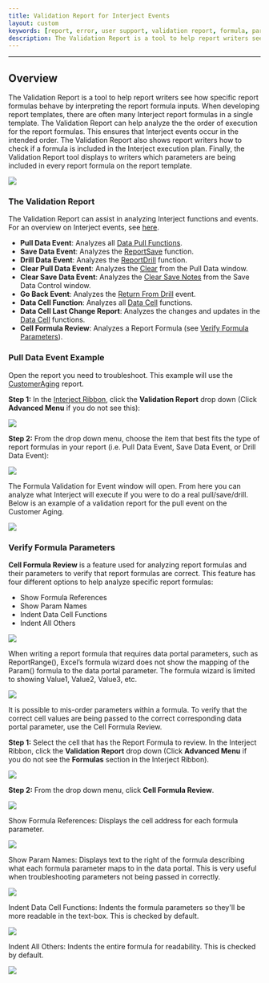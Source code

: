 ```yaml
---
title: Validation Report for Interject Events
layout: custom
keywords: [report, error, user support, validation report, formula, parameters]
description: The Validation Report is a tool to help report writers see how specific report formulas behave by interpreting the report formula inputs.
---
```

* * *

## Overview

The Validation Report is a tool to help report writers see how specific report formulas behave by interpreting the report formula inputs. When developing report templates, there are often many Interject report formulas in a single template. The Validation Report can help analyze the the order of execution for the report formulas. This ensures that Interject events occur in the intended order. The Validation Report also shows report writers how to check if a formula is included in the Interject execution plan. Finally, the Validation Report tool displays to writers which parameters are being included in every report formula on the report template.

![](/images/error-reports/ValidationReportMenu.png)
<br>

### The Validation Report

The Validation Report can assist in analyzing Interject functions and events. For an overview on Interject events, see [here](/wIndex/Event-Functions-Landing.html).

* **Pull Data Event**: Analyzes all [Data Pull Functions](/wIndex/Data-Functions-Landing.html).
* **Save Data Event**: Analyzes the [ReportSave](/wIndex/ReportSave.html) function.
* **Drill Data Event**: Analyzes the [ReportDrill](/wIndex/ReportDrill.html) function.
* **Clear Pull Data Event**: Analyzes the [Clear](/wGetStarted/INTERJECT-Ribbon-Menu-Items.html#pull-data) from the Pull Data window.
* **Clear Save Data Event**: Analyzes the [Clear Save Notes](/wGetStarted/INTERJECT-Ribbon-Menu-Items.html#save-data) from the Save Data Control window.
* **Go Back Event**: Analyzes the [Return From Drill](/wGetStarted/INTERJECT-Ribbon-Menu-Items.html#return-from-drill) event.
* **Data Cell Function**: Analyzes all [Data Cell](/wIndex/Data-Cell-Functions.html) functions.
* **Data Cell Last Change Report**: Analyzes the changes and updates in the [Data Cell](/wIndex/Data-Cell-Functions.html) functions.
* **Cell Formula Review**: Analyzes a Report Formula (see [Verify Formula Parameters](/wTroubleshoot/validation-report#verify-formula-parameters)).

### Pull Data Event Example

Open the report you need to troubleshoot. This example will use the [CustomerAging](/wGetStarted/L-Create-CustomerAging.html) report.

**Step 1:** In the [Interject Ribbon](/wGetStarted/INTERJECT-Ribbon-Menu-Items.html), click the **Validation Report** drop down (Click **Advanced Menu** if you do not see this):

![](/images/error-reports/04.jpg)
<br>

**Step 2:** From the drop down menu, choose the item that best fits the type of report formulas in your report (i.e. Pull Data Event, Save Data Event, or Drill Data Event):

![](/images/error-reports/05.jpg)
<br>

The Formula Validation for Event window will open. From here you can analyze what Interject will execute if you were to do a real pull/save/drill. Below is an example of a validation report for the pull event on the Customer Aging.

![](/images/error-reports/06.jpg)
<br>

### Verify Formula Parameters

**Cell Formula Review** is a feature used for analyzing report formulas and their parameters to verify that report formulas are correct. This feature has four different options to help analyze specific report formulas:

* Show Formula References
* Show Param Names
* Indent Data Cell Functions
* Indent All Others

![](/images/error-reports/FormulatReviewWindow.png)
<br>

When writing a report formula that requires data portal parameters, such as ReportRange(), Excel’s formula wizard does not show the mapping of the Param() formula to the data portal parameter. The formula wizard is limited to showing Value1, Value2, Value3, etc.

![](/images/error-reports/13.jpg)
<br>

It is possible to mis-order parameters within a formula. To verify that the correct cell values are being passed to the correct corresponding data portal parameter, use the Cell Formula Review.

**Step 1:** Select the cell that has the Report Formula to review. In the Interject Ribbon, click the **Validation Report** drop down (Click **Advanced Menu** if you do not see the **Formulas** section in the Interject Ribbon).

![](/images/error-reports/14.jpg)
<br>

**Step 2:** From the drop down menu, click **Cell Formula Review**.

![](/images/error-reports/15.jpg)
<br>

Show Formula References: Displays the cell address for each formula parameter.

![](/images/error-reports/16.jpg)
<br>

Show Param Names: Displays text to the right of the formula describing what each formula parameter maps to in the data portal. This is very useful when troubleshooting parameters not being passed in correctly.

![](/images/error-reports/17.jpg)
<br>

Indent Data Cell Functions: Indents the formula parameters so they'll be more readable in the text-box. This is checked by default.

![](/images/error-reports/18.jpg)
<br>

Indent All Others: Indents the entire formula for readability. This is checked by default.

![](/images/error-reports/19.jpg)
<br>
